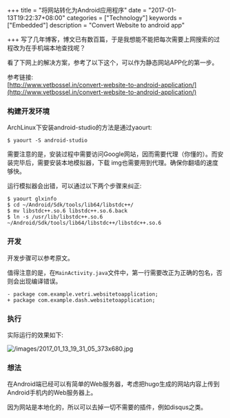 +++
title = "将网站转化为Android应用程序"
date = "2017-01-13T19:22:37+08:00"
categories = ["Technology"]
keywords = ["Embedded"]
description = "Convert Website to android app"

+++
写了几年博客，博文已有数百篇，于是我想能不能把每次需要上网搜索的过程改为在手机端本地查找呢？    

看了下网上的解决方案，参考了以下这个，可以作为静态网站APP化的第一步。    

参考链接:    
[http://www.vetbossel.in/convert-website-to-android-application/](http://www.vetbossel.in/convert-website-to-android-application/)    

### 构建开发环境
ArchLinux下安装android-studio的方法是通过yaourt:    

```
$ yaourt -S android-studio
```
需要注意的是，安装过程中需要访问Google网站，因而需要代理（你懂的）。而安装完毕后，需要安装本地模拟器，下载
img也需要用到代理。确保你翻墙的速度够快。    

运行模拟器会出错，可以通过以下两个步骤来纠正:    

```
$ yaourt glxinfo
$ cd ~/Android/Sdk/tools/lib64/libstdc++/
$ mv libstdc++.so.6 libstdc++.so.6.back
$ ln -s /usr/lib/libstdc++.so.6 ~/Android/Sdk/tools/lib64/libstdc++/libstdc++.so.6
```
### 开发
开发步骤可以参考原文。   

值得注意的是，在`MainActivity.java`文件中，第一行需要改正为正确的包名，否则会出现编译错误。    

```
- package com.example.vetri.websitetoapplication;
+ package com.example.dash.websitetoapplication;
```
### 执行
实际运行的效果如下:    

![/images/2017_01_13_19_31_05_373x680.jpg](/images/2017_01_13_19_31_05_373x680.jpg)    

### 想法
在Android端已经可以有简单的Web服务器，考虑把hugo生成的网站内容上传到Android手机内的Web服务器上。    

因为网站是本地化的，所以可以去掉一切不需要的插件，例如disqus之类。
